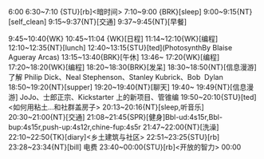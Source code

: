 
6:00
6:30~7:10 {STU}[rb]<暗时间>
7:10~9:00 {BRK}[sleep]
9:00~9:15{NT}[self_clean]
9:15~9:37{NT}[交通]
9:37~9:45{NT}[早餐]

9:45~10:40{WK}<WA>
10:45~11:04 {WK}[日程]
11:14~12:10{WK}[编程]<life-time-tracker>
12:10~12:35{NT}[lunch]
12:40~13:15{STU}[ted]<OTD>(PhotosynthBy Blaise Agueray Arcas)
13:15~13:40{BRK}[午休]
13:46~ 17:20{WK}[编程]<life-time-tracker>
17:20~18:20{WK}[编程]<WA>
18:20~18:30{BRK}[发呆]
18:30~18:50{NT}[信息漫游]了解 Philip Dick、Neal Stephenson、Stanley Kubrick、Bob  Dylan
18:50~19:20{NT}[supper]
19:20~19:40{NT}[聊天]
19:40~ 19:49{NT}[信息漫游] JoJo、士郎正宗、Kickstarter 上的新项目、管锥编
19:50~20:10{STU}[ted]<如何用粘土…和社群盖房子>
20:13~20:16{NT}[sleep,听音乐]
20:30~21:00{NT}[交通]
21:08~21:45{SPR}[健身]Bbl-ud:4s15r,Bbl-bup:4s15r,push-up:4s12r,chine-fup:4s5r
21:47~22:00{NT}[洗澡]
22:10~22:50{TK}[diary]<乡土建筑与社区>
22:51~23:25{STU}[rb]<human javascript>
23:28~23:34{NT}[bill] 电费
23:40~00:00{STU}[rb]<开放的智力>
00:00


